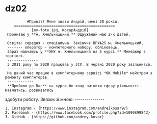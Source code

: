 # dz02
              #Привіт! Мене звати Андрій, мені 28 років.
		============================================== 
                [my-foto.jpg, КосарАндрій]
     Проживаю у **м. Хмельницький.** Одружений маю 2-х дітей.
    ----------
     Освіта: середня - спеціальна. Закінчив ВПУ№25 м. Хмельницький, 
     ------- оператор - компютерного набору, обліковець. 
     Зараз навчаюсь у **ХНУ м. Хмельницький на 5 курсі.** Менеджер з торгівлі.
     --------------
     З 2011 року по 2020 працював у ЗСУ. В червні 2020 року звільнився.
	 -------------------
     На даний час працюю в комп'ютерному сервісі *ОК Mobile* майстром з ремонту комп'ютерів.
	 ------------ 
     **Прийшов до Вас** на курси бо хочу змінити сферу діяльності. Навчатись, розвиватись
здобути роботу.
	Звязок зі мною:
    ---------------

	1. Instagram - {https://www.instagram.com/andreikosar9/}
	2. Facebook - {https://www.facebook.com/profile.php?id=1090899842}
	3. GitHub - {https://github.com/andrey-kosar}